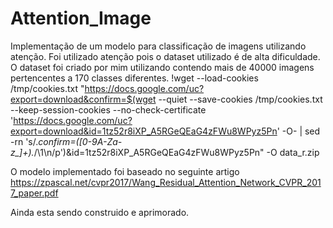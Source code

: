 # Attention_Image

Implementação de um modelo para classificação de imagens utilizando atenção. Foi utilizado atenção pois o dataset utilizado é de alta dificuldade. O dataset foi criado por mim utilizando contendo mais de 40000 imagens pertencentes a 170 classes diferentes.
!wget --load-cookies /tmp/cookies.txt "https://docs.google.com/uc?export=download&confirm=$(wget --quiet --save-cookies /tmp/cookies.txt --keep-session-cookies --no-check-certificate 'https://docs.google.com/uc?export=download&id=1tz52r8iXP_A5RGeQEaG4zFWu8WPyz5Pn' -O- | sed -rn 's/.*confirm=([0-9A-Za-z_]+).*/\1\n/p')&id=1tz52r8iXP_A5RGeQEaG4zFWu8WPyz5Pn" -O data_r.zip

O modelo implementado foi baseado no seguinte artigo https://zpascal.net/cvpr2017/Wang_Residual_Attention_Network_CVPR_2017_paper.pdf

Ainda esta sendo construido e aprimorado.
